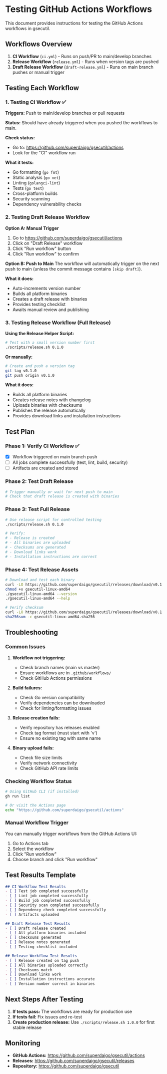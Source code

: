 # Testing GitHub Actions Workflows

This document provides instructions for testing the GitHub Actions workflows in gsecutil.

## Workflows Overview

1. **CI Workflow** (`ci.yml`) - Runs on push/PR to main/develop branches
2. **Release Workflow** (`release.yml`) - Runs when version tags are pushed
3. **Draft Release Workflow** (`draft-release.yml`) - Runs on main branch pushes or manual trigger

## Testing Each Workflow

### 1. Testing CI Workflow ✅

**Triggers:** Push to main/develop branches or pull requests

**Status:** Should have already triggered when you pushed the workflows to main.

**Check status:**
- Go to: https://github.com/superdaigo/gsecutil/actions
- Look for the "CI" workflow run

**What it tests:**
- Go formatting (`go fmt`)
- Static analysis (`go vet`)
- Linting (`golangci-lint`)
- Tests (`go test`)
- Cross-platform builds
- Security scanning
- Dependency vulnerability checks

### 2. Testing Draft Release Workflow

**Option A: Manual Trigger**
1. Go to https://github.com/superdaigo/gsecutil/actions
2. Click on "Draft Release" workflow
3. Click "Run workflow" button
4. Click "Run workflow" to confirm

**Option B: Push to Main**
The workflow will automatically trigger on the next push to main (unless the commit message contains `[skip draft]`).

**What it does:**
- Auto-increments version number
- Builds all platform binaries
- Creates a draft release with binaries
- Provides testing checklist
- Awaits manual review and publishing

### 3. Testing Release Workflow (Full Release)

**Using the Release Helper Script:**

```bash
# Test with a small version number first
./scripts/release.sh 0.1.0
```

**Or manually:**

```bash
# Create and push a version tag
git tag v0.1.0
git push origin v0.1.0
```

**What it does:**
- Builds all platform binaries
- Creates release notes with changelog
- Uploads binaries with checksums
- Publishes the release automatically
- Provides download links and installation instructions

## Test Plan

### Phase 1: Verify CI Workflow ✅
- [x] Workflow triggered on main branch push
- [ ] All jobs complete successfully (test, lint, build, security)
- [ ] Artifacts are created and stored

### Phase 2: Test Draft Release
```bash
# Trigger manually or wait for next push to main
# Check that draft release is created with binaries
```

### Phase 3: Test Full Release
```bash
# Use release script for controlled testing
./scripts/release.sh 0.1.0

# Verify:
# - Release is created
# - All binaries are uploaded
# - Checksums are generated
# - Download links work
# - Installation instructions are correct
```

### Phase 4: Test Release Assets
```bash
# Download and test each binary
curl -LO https://github.com/superdaigo/gsecutil/releases/download/v0.1.0/gsecutil-linux-amd64
chmod +x gsecutil-linux-amd64
./gsecutil-linux-amd64 --version
./gsecutil-linux-amd64 --help

# Verify checksum
curl -LO https://github.com/superdaigo/gsecutil/releases/download/v0.1.0/gsecutil-linux-amd64.sha256
sha256sum -c gsecutil-linux-amd64.sha256
```

## Troubleshooting

### Common Issues

1. **Workflow not triggering:**
   - Check branch names (main vs master)
   - Ensure workflows are in `.github/workflows/`
   - Check GitHub Actions permissions

2. **Build failures:**
   - Check Go version compatibility
   - Verify dependencies can be downloaded
   - Check for linting/formatting issues

3. **Release creation fails:**
   - Verify repository has releases enabled
   - Check tag format (must start with 'v')
   - Ensure no existing tag with same name

4. **Binary upload fails:**
   - Check file size limits
   - Verify network connectivity
   - Check GitHub API rate limits

### Checking Workflow Status

```bash
# Using GitHub CLI (if installed)
gh run list

# Or visit the Actions page
echo "https://github.com/superdaigo/gsecutil/actions"
```

### Manual Workflow Trigger

You can manually trigger workflows from the GitHub Actions UI:
1. Go to Actions tab
2. Select the workflow
3. Click "Run workflow"
4. Choose branch and click "Run workflow"

## Test Results Template

```markdown
## CI Workflow Test Results
- [ ] Test job completed successfully
- [ ] Lint job completed successfully
- [ ] Build job completed successfully
- [ ] Security scan completed successfully
- [ ] Dependency check completed successfully
- [ ] Artifacts uploaded

## Draft Release Test Results
- [ ] Draft release created
- [ ] All platform binaries included
- [ ] Checksums generated
- [ ] Release notes generated
- [ ] Testing checklist included

## Release Workflow Test Results
- [ ] Release created on tag push
- [ ] All binaries uploaded correctly
- [ ] Checksums match
- [ ] Download links work
- [ ] Installation instructions accurate
- [ ] Version number correct in binaries
```

## Next Steps After Testing

1. **If tests pass:** The workflows are ready for production use
2. **If tests fail:** Fix issues and re-test
3. **Create production release:** Use `./scripts/release.sh 1.0.0` for first stable release

## Monitoring

- **GitHub Actions:** https://github.com/superdaigo/gsecutil/actions
- **Releases:** https://github.com/superdaigo/gsecutil/releases
- **Repository:** https://github.com/superdaigo/gsecutil
